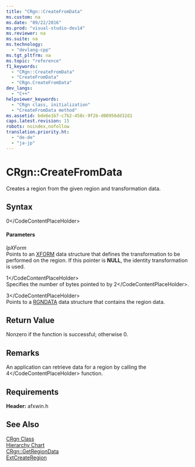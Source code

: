 ```yaml
---
title: "CRgn::CreateFromData"
ms.custom: na
ms.date: "09/22/2016"
ms.prod: "visual-studio-dev14"
ms.reviewer: na
ms.suite: na
ms.technology: 
  - "devlang-cpp"
ms.tgt_pltfrm: na
ms.topic: "reference"
f1_keywords: 
  - "CRgn::CreateFromData"
  - "CreateFromData"
  - "CRgn.CreateFromData"
dev_langs: 
  - "C++"
helpviewer_keywords: 
  - "CRgn class, initialization"
  - "CreateFromData method"
ms.assetid: bde6e1b7-c7b2-458c-9f2b-d00956dd32d1
caps.latest.revision: 15
robots: noindex,nofollow
translation.priority.ht: 
  - "de-de"
  - "ja-jp"
---
```

# CRgn::CreateFromData
Creates a region from the given region and transformation data.  
  
## Syntax  
  
<CodeContentPlaceHolder>0\</CodeContentPlaceHolder>  
#### Parameters  
 *lpXForm*  
 Points to an [XFORM](../vs140/xform-structure.md) data structure that defines the transformation to be performed on the region. If this pointer is **NULL**, the identity transformation is used.  
  
 <CodeContentPlaceHolder>1\</CodeContentPlaceHolder>  
 Specifies the number of bytes pointed to by <CodeContentPlaceHolder>2\</CodeContentPlaceHolder>.  
  
 <CodeContentPlaceHolder>3\</CodeContentPlaceHolder>  
 Points to a [RGNDATA](../vs140/rgndata-structure.md) data structure that contains the region data.  
  
## Return Value  
 Nonzero if the function is successful; otherwise 0.  
  
## Remarks  
 An application can retrieve data for a region by calling the <CodeContentPlaceHolder>4\</CodeContentPlaceHolder> function.  
  
## Requirements  
 **Header:** afxwin.h  
  
## See Also  
 [CRgn Class](../vs140/crgn-class.md)   
 [Hierarchy Chart](../vs140/hierarchy-chart.md)   
 [CRgn::GetRegionData](../vs140/crgn--getregiondata.md)   
 [ExtCreateRegion](http://msdn.microsoft.com/library/windows/desktop/dd162706)